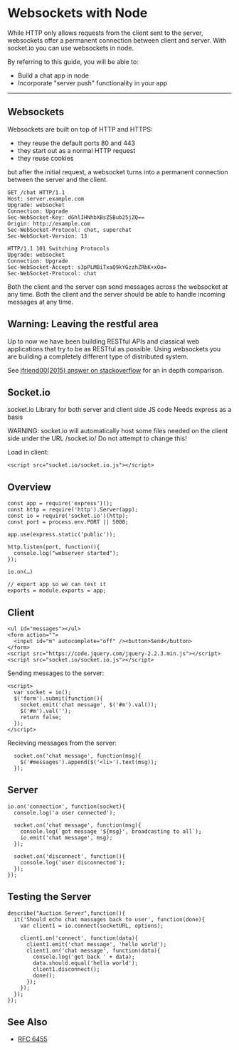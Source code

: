Websockets with Node
=========================

While HTTP only allows requests from the client sent to the server,
websockets offer a permanent connection between client and server.
With socket.io you can use websockets in node.

By referring to this guide, you will be able to:

* Build a chat app in node
* Incorporate "server push" functionality in your app


-------------------------------------------------------------

Websockets
-------

Websockets are built on top of HTTP and HTTPS:

* they reuse the default ports 80 and 443
* they start out as a normal HTTP request
* they reuse cookies

but after the initial request, a websocket turns into
a permanent connection between the server and the client.


```
GET /chat HTTP/1.1
Host: server.example.com
Upgrade: websocket
Connection: Upgrade
Sec-WebSocket-Key: dGhlIHNhbXBsZSBub25jZQ==
Origin: http://example.com
Sec-WebSocket-Protocol: chat, superchat
Sec-WebSocket-Version: 13

HTTP/1.1 101 Switching Protocols
Upgrade: websocket
Connection: Upgrade
Sec-WebSocket-Accept: s3pPLMBiTxaQ9kYGzzhZRbK+xOo=
Sec-WebSocket-Protocol: chat 
```

Both the client and the server can send messages across
the websocket at any time.  Both the client and the
server should be able to handle incoming messages at any time.

Warning: Leaving the restful area
--------

Up to now we have been building RESTful APIs and classical
web applications that try to be as RESTful as possible.
Using websockets you are building a completely different
type of distributed system.

See [jfriend00(2015) answer on stackoverflow](https://stackoverflow.com/questions/29925955/what-are-the-pitfalls-of-using-websockets-in-place-of-restful-http#answer-29933428) for an in depth comparison.


Socket.io
----

socket.io
Library for both server and client side JS code
Needs express as a basis

WARNING: 
socket.io will automatically host some files needed on the client side under the URL /socket.io/  Do not attempt to change this!


Load in client:

```
<script src="socket.io/socket.io.js"></script>
```


## Overview


```
const app = require('express')();
const http = require('http').Server(app);
const io = require('socket.io')(http);
const port = process.env.PORT || 5000;

app.use(express.static('public'));

http.listen(port, function(){
  console.log("webserver started");
});

io.on(…)

// export app so we can test it
exports = module.exports = app;

```

## Client

```
<ul id="messages"></ul>
<form action="">
  <input id="m" autocomplete="off" /><button>Send</button>
</form>
<script src="https://code.jquery.com/jquery-2.2.3.min.js"></script>
<script src="socket.io/socket.io.js"></script>
```

Sending messages to the server:

```
<script>
  var socket = io();
  $('form').submit(function(){
    socket.emit('chat message', $('#m').val());
    $('#m').val('');
    return false;
  });
</script>
```

Recieving messages from the server:

```
  socket.on('chat message', function(msg){
    $('#messages').append($('<li>').text(msg));
  });
```





## Server

```
io.on('connection', function(socket){
  console.log('a user connected');

  socket.on('chat message', function(msg){
    console.log(`got message '${msg}', broadcasting to all`);
    io.emit('chat message', msg);
  });

  socket.on('disconnect', function(){
    console.log('user disconnected');
  });
});
```

## Testing the Server

```
describe("Auction Server",function(){
  it('Should echo chat massages back to user', function(done){
    var client1 = io.connect(socketURL, options);

    client1.on('connect', function(data){
      client1.emit('chat message', 'hello world');
      client1.on('chat message', function(data){
        console.log('got back ' + data);
        data.should.equal('hello world');
        client1.disconnect();
        done();
      });
    });
  });
});

```






See Also
-----

* [RFC 6455](https://tools.ietf.org/html/rfc6455)
